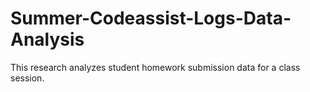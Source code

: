 # Summer-Codeassist-Logs-Data-Analysis
This research analyzes student homework submission data for a class session.

